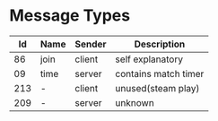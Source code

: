 # Message Types

| Id  | Name    | Sender | Description                |
| --- | ------- | ------ | -------------------------- |
| 86  | join    | client | self explanatory           |
| 09  | time    | server | contains match timer       |
| 213 | -       | client | unused(steam play)         |
| 209 | -       | server | unknown                    | 
